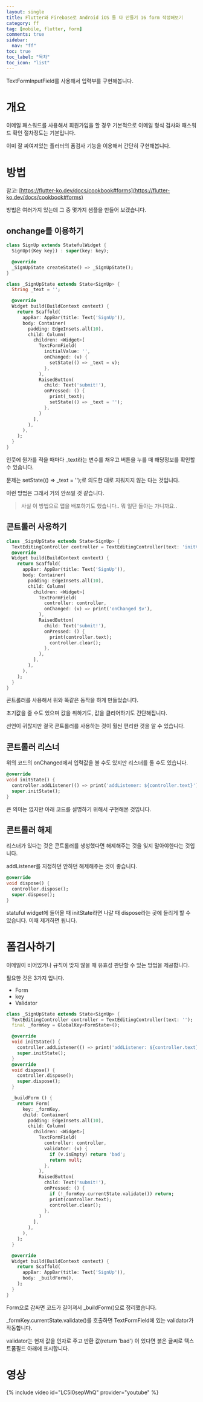 ```yaml
---
layout: single
title: Flutter와 Firebase로 Android iOS 둘 다 만들기 16 form 작성해보기
category: ff
tag: [mobile, flutter, form]
comments: true
sidebar:
  nav: "ff"
toc: true
toc_label: "목차"
toc_icon: "list"
---
```


TextFormInputField를 사용해서 입력부를 구현해봅니다.

# 개요

이메일 패스워드를 사용해서 회원가입을 할 경우 기본적으로 이메일 형식 검사와 패스워드 확인 절차정도는 기본입니다.

이미 잘 짜여져있는 플러터의 폼검사 기능을 이용해서 간단히 구현해봅니다.

# 방법

참고: [https://flutter-ko.dev/docs/cookbook#forms](https://flutter-ko.dev/docs/cookbook#forms)

방법은 여러가지 있는데 그 중 몇가지 샘플을 만들어 보겠습니다.

## onchange를 이용하기

```dart
class SignUp extends StatefulWidget {
  SignUp({Key key}) : super(key: key);

  @override
  _SignUpState createState() => _SignUpState();
}

class _SignUpState extends State<SignUp> {
  String _text = '';

  @override
  Widget build(BuildContext context) {
    return Scaffold(
      appBar: AppBar(title: Text('SignUp')),
      body: Container(
        padding: EdgeInsets.all(10),
        child: Column(
          children: <Widget>[
            TextFormField(
              initialValue: '',              
              onChanged: (v) { 
                setState(() => _text = v);
              },
            ),
            RaisedButton(
              child: Text('submit!'),
              onPressed: () {
                print(_text);
                setState(() => _text = '');
              },
            )
          ],
        ),
      ),
    );
  }
}
```

인풋에 뭔가를 적을 때마다 _text라는 변수를 채우고 버튼을 누를 때 해당정보를 확인할 수 있습니다.

문제는 setState(() => _text = '');로 의도한 대로 지워지지 않는 다는 것입니다.

이런 방법은 그래서 거의 안쓰일 것 같습니다.

> 사실 이 방법으로 앱을 배포하기도 했습니다.. 뭐 일단 돌아는 가니까요..

## 콘트롤러 사용하기

```dart
class _SignUpState extends State<SignUp> {
  TextEditingController controller = TextEditingController(text: 'initValue');
  @override
  Widget build(BuildContext context) {
    return Scaffold(
      appBar: AppBar(title: Text('SignUp')),
      body: Container(
        padding: EdgeInsets.all(10),
        child: Column(
          children: <Widget>[
            TextFormField(
              controller: controller,
              onChanged: (v) => print('onChanged $v'),
            ),
            RaisedButton(
              child: Text('submit!'),
              onPressed: () {
                print(controller.text);
                controller.clear();
              },
            ),
          ],
        ),
      ),
    );
  }
}
```

콘트롤러를 사용해서 위와 똑같은 동작을 하게 만들었습니다.

초기값을 줄 수도 있으며 값을 취하기도, 값을 클리어하기도 간단해집니다.

선언이 귀찮지만 결국 콘트롤러를 사용하는 것이 훨씬 편리한 것을 알 수 있습니다.

## 콘트롤러 리스너

위의 코드의 onChanged에서 입력값을 볼 수도 있지만 리스너를 둘 수도 있습니다.

```dart
@override
void initState() {
  controller.addListener(() => print('addListener: ${controller.text}'));
  super.initState();
}
```

큰 의미는 없지만 아래 코드를 설명하기 위해서 구현해본 것입니다.

## 콘트롤러 해제

리스너가 있다는 것은 콘트롤러를 생성했다면 해제해주는 것을 잊지 말아야한다는 것입니다.

addListener를 지정하던 안하던 해제해주는 것이 좋습니다.

```dart
@override
void dispose() {
  controller.dispose();
  super.dispose();
}
```

statuful widget에 들어올 때 initState라면 나갈 때 dispose라는 곳에 들리게 할 수 있습니다. 이때 제거하면 됩니다.

# 폼검사하기

이메일이 비어있거나 규칙이 맞지 않을 때 유효성 판단할 수 있는 방법을 제공합니다.

필요한 것은 3가지 입니다.

- Form
- key
- Validator

```dart
class _SignUpState extends State<SignUp> {
  TextEditingController controller = TextEditingController(text: '');
  final _formKey = GlobalKey<FormState>();

  @override
  void initState() {
    controller.addListener(() => print('addListener: ${controller.text}'));
    super.initState();
  }
  @override
  void dispose() {
    controller.dispose();
    super.dispose();
  }

  _buildForm () {
    return Form(
      key: _formKey,
      child: Container(
        padding: EdgeInsets.all(10),
        child: Column(
          children: <Widget>[
            TextFormField(
              controller: controller,
              validator: (v) {
                if (v.isEmpty) return 'bad';
                return null;
              },
            ),
            RaisedButton(
              child: Text('submit!'),
              onPressed: () {
                if (!_formKey.currentState.validate()) return;
                print(controller.text);
                controller.clear();
              },
            )
          ],
        ),
      ),
    );
  }

  @override
  Widget build(BuildContext context) {
    return Scaffold(
      appBar: AppBar(title: Text('SignUp')),
      body: _buildForm(),
    );
  }
}
```

Form으로 감싸면 코드가 길어져서 _buildForm()으로 정리했습니다.

_formKey.currentState.validate()를 호출하면 TextFormField에 있는 validator가 작동합니다.

validator는 현재 값을 인자로 주고 반환 값(return 'bad') 이 있다면 붉은 글씨로 텍스트폼필드 아래에 표시합니다. 

# 영상

{% include video id="LC5l0sepWhQ" provider="youtube" %}
